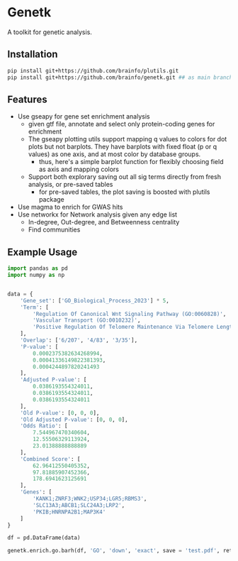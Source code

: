 # Genetk

A toolkit for genetic analysis.

## Installation

```bash
pip install git+https://github.com/brainfo/plutils.git
pip install git+https://github.com/brainfo/genetk.git ## as main branch is not published. SORRY for this.
```

## Features

- Use gseapy for gene set enrichment analysis
  - given gtf file, annotate and select only protein-coding genes for enrichment
  - The gseapy plotting utils support mapping q values to colors for dot plots but not barplots. They have barplots with fixed float (p or q values) as one axis, and at most color by database groups.
    - thus, here's a simple barplot function for flexibly choosing field as axis and mapping colors
  - Support both explorary saving out all sig terms directly from fresh analysis, or pre-saved tables
    - for pre-saved tables, the plot saving is boosted with plutils package 
- Use magma to enrich for GWAS hits
- Use networkx for Network analysis given any edge list
  - In-degree, Out-degree, and Betweenness centrality
  - Find communities

## Example Usage

```python
import pandas as pd
import numpy as np


data = {
    'Gene_set': ['GO_Biological_Process_2023'] * 5,
    'Term': [
        'Regulation Of Canonical Wnt Signaling Pathway (GO:0060828)',
        'Vascular Transport (GO:0010232)',
        'Positive Regulation Of Telomere Maintenance Via Telomere Lengthening (GO:1904358)'
    ],
    'Overlap': ['6/207', '4/83', '3/35'],
    'P-value': [
        0.0002375382634268994,
        0.00041336149822381393,
        0.0004244897820241493
    ],
    'Adjusted P-value': [
        0.0386193554324011,
        0.0386193554324011,
        0.0386193554324011
    ],
    'Old P-value': [0, 0, 0],
    'Old Adjusted P-value': [0, 0, 0],
    'Odds Ratio': [
        7.544967470340604,
        12.55506329113924,
        23.01388888888889
    ],
    'Combined Score': [
        62.96412550405352,
        97.81885907452366,
        178.6941623125691
    ],
    'Genes': [
        'KANK1;ZNRF3;WNK2;USP34;LGR5;RBMS3',
        'SLC13A3;ABCB1;SLC24A3;LRP2',
        'PKIB;HNRNPA2B1;MAP3K4'
    ]
}

df = pd.DataFrame(data)

genetk.enrich.go.barh(df, 'GO', 'down', 'exact', save = 'test.pdf', return_ax=False)
```
